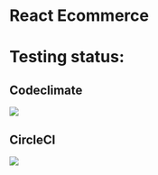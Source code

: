 # React Ecommerce

# Testing status:

## Codeclimate
<a href="https://codeclimate.com/github/w3bdesign/react-ecommerce/maintainability"><img src="https://api.codeclimate.com/v1/badges/ec3dd668ce623ddb263d/maintainability" /></a>

## CircleCI
<img src="https://circleci.com/gh/w3bdesign/react-ecommerce/tree/master.svg?style=svg">
